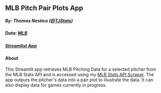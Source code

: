 ## MLB Pitch Pair Plots App
##### By: Thomas Nestico ([@TJStats](https://x.com/TJStats))
##### Data: [MLB](https://baseballsavant.mlb.com/)
##### [Streamlist App](https://tjstatsapps-pair-plots.hf.space/)
#### About
This Streamlit app retrieves MLB  Pitching Data for a selected pitcher from the MLB Stats API and is accessed using my [MLB Stats API Scraper](https://github.com/tnestico/mlb_scraper).
The app outputs the pitcher's data into a pair plot to illustrate the data. 
It can also display data for games currently in progress.

